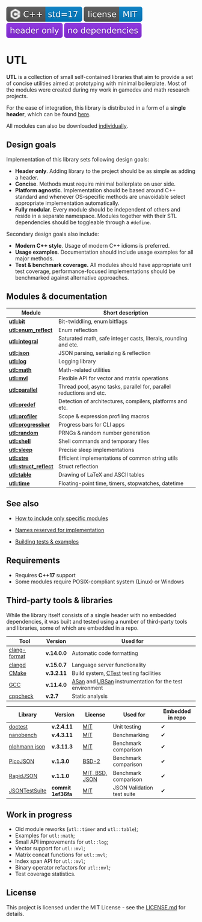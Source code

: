 [<img src ="docs/images/icon_cpp_std_17.svg">](https://en.wikipedia.org/wiki/C%2B%2B#Standardization)
[<img src ="docs/images/icon_license_mit.svg">](./LICENSE.md)
[<img src ="docs/images/icon_header_only.svg">](https://en.wikipedia.org/wiki/Header-only)
[<img src ="docs/images/icon_no_dependencies.svg">](https://github.com/DmitriBogdanov/UTL/tree/master/single_include)


# UTL

**UTL** is a collection of small self-contained libraries that aim to provide a set of concise utilities aimed at prototyping with minimal boilerplate. Most of the modules were created during my work in gamedev and math research projects.

For the ease of integration, this library is distributed in a form of a **single header**, which can be found [here](./single_include/UTL.hpp).

All modules can also be downloaded [individually](https://github.com/DmitriBogdanov/UTL/blob/master/include/UTL).

## Design goals

Implementation of this library sets following design goals:

* **Header only**. Adding library to the project should be as simple as adding a header.
* **Concise**. Methods must require minimal boilerplate on user side.
* **Platform agnostic**. Implementation should be based around C++ standard and whenever OS-specific methods are unavoidable select appropriate implementation automatically.
* **Fully modular**. Every module should be independent of others and reside in a separate namespace. Modules together with their STL dependencies should be toggleable through a `#define`.

Secondary design goals also include:

* **Modern C++ style**. Usage of modern C++ idioms is preferred.
* **Usage examples**. Documentation should include usage examples for all major methods.
* **Test & benchmark coverage.** All modules should have appropriate unit test coverage, performance-focused implementations should be benchmarked against alternative approaches.

## Modules & documentation

| Module                                                     | Short description                                                    |
| ---------------------------------------------------------- | -------------------------------------------------------------------- |
| [**utl::bit**](./docs/module_bit.md)                       | Bit-twiddling, enum bitflags                                         |
| [**utl::enum_reflect**](./docs/module_enum_reflect.md)     | Enum reflection                                                      |
| [**utl::integral**](./docs/module_integral.md)             | Saturated math, safe integer casts, literals, rounding and etc.      |
| [**utl::json**](./docs/module_json.md)                     | JSON parsing, serializing & reflection                               |
| [**utl::log**](./docs/module_log.md)                       | Logging library                                                      |
| [**utl::math**](./docs/module_math.md)                     | Math-related utilities                                               |
| [**utl::mvl**](./docs/module_mvl.md)                       | Flexible API for vector and matrix operations                        |
| [**utl::parallel**](./docs/module_parallel.md)             | Thread pool, async tasks, parallel for, parallel reductions and etc. |
| [**utl::predef**](./docs/module_predef.md)                 | Detection of architectures, compilers, platforms and etc.            |
| [**utl::profiler**](./docs/module_profiler.md)             | Scope & expression profiling macros                                  |
| [**utl::progressbar**](./docs/module_progressbar.md)       | Progress bars for CLI apps                                           |
| [**utl::random**](./docs/module_random.md)                 | PRNGs & random number generation                                     |
| [**utl::shell**](./docs/module_shell.md)                   | Shell commands and temporary files                                   |
| [**utl::sleep**](./docs/module_sleep.md)                   | Precise sleep implementations                                        |
| [**utl::stre**](./docs/module_stre.md)                     | Efficient implementations of common string utils                     |
| [**utl::struct_reflect**](./docs/module_struct_reflect.md) | Struct reflection                                                    |
| [**utl::table**](./docs/module_table.md)                   | Drawing of LaTeX and ASCII tables                                    |
| [**utl::time**](./docs/module_time.md)                     | Floating-point time, timers, stopwatches, datetime                   |

## See also

* [How to include only specific modules](./docs/guide_selecting_modules.md)

* [Names reserved for implementation](./docs/guide_reserved_names.md)

* [Building tests & examples](./docs/guide_building_project.md)



## Requirements

* Requires **C++17** support
* Some modules require POSIX-compliant system (Linux) or Windows

## Third-party tools & libraries

While the library itself consists of a single header with no embedded dependencies, it was built and tested using a number of third-party tools and libraries, some of which are embedded in a repo.

| Tool                                                         | Version      | Used for                                                     |
| ------------------------------------------------------------ | ------------ | ------------------------------------------------------------ |
| [clang-format](https://clang.llvm.org/docs/ClangFormat.html) | **v.14.0.0** | Automatic code formatting                                    |
| [clangd](https://clangd.llvm.org)                            | **v.15.0.7** | Language server functionality                                |
| [CMake](https://cmake.org)                                   | **v.3.2.11** | Build system, [CTest](https://cmake.org/cmake/help/latest/manual/ctest.1.html) testing facilities |
| [GCC](https://gcc.gnu.org/onlinedocs/gcc/Instrumentation-Options.html) | **v.11.4.0** | [ASan](https://github.com/google/sanitizers/wiki/AddressSanitizer) and [UBSan](https://clang.llvm.org/docs/UndefinedBehaviorSanitizer.html) instrumentation for the test environment |
| [cppcheck](https://github.com/danmar/cppcheck)               | **v.2.7**    | Static analysis                                              |

| Library                                                | Version            | License                                                                        | Used for                   | Embedded in repo |
| ------------------------------------------------------ | ------------------ | ------------------------------------------------------------------------------ | -------------------------- | ---------------- |
| [doctest](https://github.com/doctest/doctest)          | **v.2.4.11**       | [MIT](https://github.com/doctest/doctest/blob/master/LICENSE.txt)              | Unit testing               | ✔                |
| [nanobench](https://github.com/martinus/nanobench)     | **v.4.3.11**       | [MIT](https://github.com/martinus/nanobench/blob/master/LICENSE)               | Benchmarking               | ✔                |
| [nlohmann json](https://github.com/nlohmann/json)      | **v.3.11.3**       | [MIT](https://github.com/nlohmann/json/blob/develop/LICENSE.MIT)               | Benchmark comparison       | ✔                |
| [PicoJSON](https://github.com/kazuho/picojson)         | **v.1.3.0**        | [BSD-2](https://github.com/kazuho/picojson/blob/master/LICENSE)                | Benchmark comparison       | ✔                |
| [RapidJSON](https://github.com/Tencent/rapidjson)      | **v.1.1.0**        | [MIT, BSD, JSON](https://github.com/Tencent/rapidjson/blob/master/license.txt) | Benchmark comparison       | ✔                |
| [JSONTestSuite](https://github.com/nst/JSONTestSuite/) | **commit 1ef36fa** | [MIT](https://github.com/nst/JSONTestSuite/blob/master/LICENSE)                | JSON Validation test suite | ✔                |

## Work in progress

* Old module reworks (`utl::timer` and `utl::table`);
* Examples for `utl::math`;
* Small API improvements for `utl::log`;
* Vector support for `utl::mvl`;
* Matrix concat functions for `utl::mvl`;
* Index span API for `utl::mvl`;
* Binary operator refactors for `utl::mvl`;
* Test coverage statistics.

## License

This project is licensed under the MIT License - see the [LICENSE.md](./LICENSE.md) for details.
